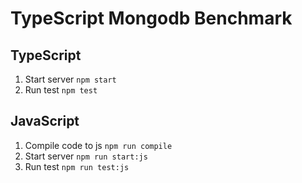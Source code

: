 # TypeScript Mongodb Benchmark

## TypeScript

1. Start server `npm start`
2. Run test `npm test`

## JavaScript

1. Compile code to js `npm run compile`
2. Start server `npm run start:js`
3. Run test `npm run test:js`

